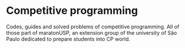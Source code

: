 # Competitive programming

Codes, guides and solved problems of competitive programming. All of those part of maratonUSP, an extension group of the university of São Paulo dedicated to prepare students into CP world.
